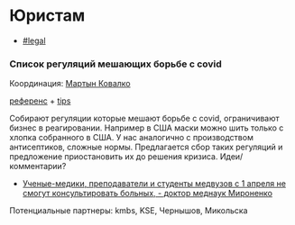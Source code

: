 # Юристам

* [\#legal](https://discord.gg/vMVEfZB)

### Список регуляций мешающих борьбе с covid 

Координация: [Мартын Ковалко](http://t.me/martynkovalko)

[референс](https://www.pauseregulations.com/) + [tips](https://www.youtube.com/watch?v=ToD6xtx_vd8)

Cобирают регуляции которые мешают борьбе с covid, ограничивают бизнес в реагировании. Например в США маски можно шить только с хлопка собранного в США. У нас аналогично с производством антисептиков, сложные нормы. Предлагается сбор таких регуляций и предложение приостановить их до решения кризиса. Идеи/комментарии?

* [Ученые-медики, преподаватели и студенты медвузов с 1 апреля не смогут консультировать больных, - доктор меднаук Мироненко](https://censor.net.ua/news/3185552/uchenyemediki_prepodavateli_i_studenty_medvuzov_s_1_aprelya_ne_smogut_konsultirovat_bolnyh_doktor_mednauk?fbclid=IwAR2e5Kc3IL0rgkECaVIeS1BhDSELKigFXeSNNwlgiSHsruptNec5Mfyk8vU)

Потенциальные партнеры: kmbs, KSE, Чернышов, Микольска

